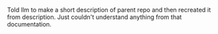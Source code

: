 Told llm to make a short description of parent repo and 
then recreated it from description. Just couldn't understand anything from that documentation.